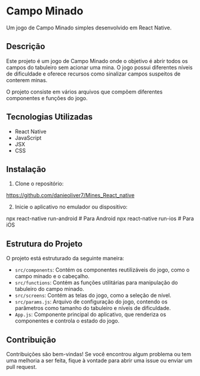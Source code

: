 # Campo Minado

Um jogo de Campo Minado simples desenvolvido em React Native.

## Descrição

Este projeto é um jogo de Campo Minado onde o objetivo é abrir todos os campos do tabuleiro sem acionar uma mina. O jogo possui diferentes níveis de dificuldade e oferece recursos como sinalizar campos suspeitos de conterem minas.

O projeto consiste em vários arquivos que compõem diferentes componentes e funções do jogo.

## Tecnologias Utilizadas

- React Native
- JavaScript
- JSX
- CSS

## Instalação

1. Clone o repositório:

https://github.com/danieoliver7/Mines_React_native


2. Inicie o aplicativo no emulador ou dispositivo:

npx react-native run-android # Para Android
npx react-native run-ios # Para iOS

## Estrutura do Projeto

O projeto está estruturado da seguinte maneira:

- `src/components`: Contém os componentes reutilizáveis do jogo, como o campo minado e o cabeçalho.
- `src/functions`: Contém as funções utilitárias para manipulação do tabuleiro do campo minado.
- `src/screens`: Contém as telas do jogo, como a seleção de nível.
- `src/params.js`: Arquivo de configuração do jogo, contendo os parâmetros como tamanho do tabuleiro e níveis de dificuldade.
- `App.js`: Componente principal do aplicativo, que renderiza os componentes e controla o estado do jogo.

## Contribuição

Contribuições são bem-vindas! Se você encontrou algum problema ou tem uma melhoria a ser feita, fique à vontade para abrir uma issue ou enviar um pull request.

